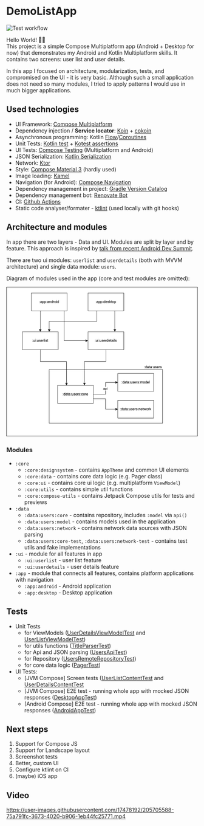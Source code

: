 # DemoListApp
![Test workflow](https://github.com/burnoo/DemoListApp/actions/workflows/tests.yml/badge.svg)


Hello World! 👋🏽  
This project is a simple Compose Multiplatform app (Android + Desktop for now) that demonstrates my Android and Kotlin Multiplatform skills. It contains two screens: user list and user details.

In this app I focused on architecture, modularization, tests, and compromised on the UI - it is very basic. Although such a small application does not need so many modules, I tried to apply patterns I would use in much bigger applications.

## Used technologies
- UI Framework: [Compose Multiplatform](https://www.jetbrains.com/lp/compose-mpp/)
- Dependency injection / **Service locator**: [Koin](https://insert-koin.io/) + [cokoin](https://github.com/burnoo/cokoin)
- Asynchronous programming: Kotlin [Flow](https://kotlinlang.org/docs/flow.html)/[Coroutines](https://kotlinlang.org/docs/coroutines-overview.html)
- Unit Tests: [Kotlin test](https://kotlinlang.org/api/latest/kotlin.test/) + [Kotest assertions](https://kotest.io/docs/assertions/assertions.html)
- UI Tests: [Compose Testing](https://developer.android.com/jetpack/compose/testing) (Multiplatform and Android)
- JSON Serialization: [Kotlin Serialization](https://kotlinlang.org/docs/serialization.html)
- Network: [Ktor](https://ktor.io/docs/getting-started-ktor-client.html)
- Style: [Compose Material 3](https://developer.android.com/jetpack/androidx/releases/compose-material3) (hardly used)
- Image loading: [Kamel](https://github.com/alialbaali/Kamel)
- Navigation (for Android): [Compose Navigation](https://developer.android.com/jetpack/compose/navigation)
- Dependency management in project: [Gradle Version Catalog](https://docs.gradle.org/current/userguide/platforms.html#sub:version-catalog)
- Dependency management bot: [Renovate Bot](https://www.whitesourcesoftware.com/free-developer-tools/renovate/)
- CI: [Github Actions](https://github.com/features/actions)
- Static code analyser/formater - [ktlint](https://pinterest.github.io/ktlint/) (used locally with git hooks)

## Architecture and modules
In app there are two layers - Data and UI. Modules are split by layer and by feature. This approach is inspired by [talk from recent Android Dev Summit](https://www.youtube.com/watch?v=16SwTvzDO0A).

There are two ui modules: `userlist` and `userdetails` (both with MVVM architecture) and single data module: `users`.

Diagram of modules used in the app (core and test modules are omitted):

<img src="docs/arch1.png" />

### Modules
- `:core`
  - `:core:designsystem` - contains `AppTheme` and common UI elements
  - `:core:data` - contains core data logic (e.g. Pager class)
  - `:core:ui` - contains core ui logic (e.g. multiplatform `ViewModel`)
  - `:core:utils` - contains simple util functions
  - `:core:compose-utils` - contains Jetpack Compose utils for tests and previews
- `:data`
  - `:data:users:core` - contains repository, includes `:model` via `api()`
  - `:data:users:model` - contains models used in the application
  - `:data:users:network` - contains network data sources with JSON parsing
  - `:data:users:core-test`, `:data:users:network-test` - contains test utils and fake implementations
- `:ui` - module for all features in app
  - `:ui:userlist` - user list feature
  - `:ui:userdetails` - user details feature
- `:app` - module that connects all features, contains platform applications with navigation
  - `:app:android` - Android application
  - `:app:desktop` - Desktop application

## Tests
- Unit Tests
  - for ViewModels ([UserDetailsViewModelTest](https://github.com/burnoo/DemoListApp/blob/main/ui/userdetails/src/jvmTest/kotlin/dev/burnoo/demo/listapp/ui/userdetails/UserDetailsViewModelTest.kt) and [UserListViewModelTest](https://github.com/burnoo/DemoListApp/blob/main/ui/userlist/src/jvmTest/kotlin/dev/burnoo/demo/listapp/ui/userlist/UserListViewModelTest.kt))
  - for utils functions ([TitleParserTest](https://github.com/burnoo/DemoListApp/blob/main/core/utils/src/commonTest/kotlin/dev/burnoo/demo/listapp/core/utils/TitleParserTest.kt))
  - for Api and JSON parsing ([UsersApiTest](https://github.com/burnoo/DemoListApp/blob/main/data/users/network/src/commonTest/kotlin/dev/burnoo/demo/listapp/data/users/network/api/UsersApiTest.kt))
  - for Repository ([UsersRemoteRepositoryTest](https://github.com/burnoo/DemoListApp/blob/main/data/users/core/src/commonTest/kotlin/dev/burnoo/demo/listapp/data/users/core/UsersRemoteRepositoryTest.kt))
  - for core data logic ([PagerTest](https://github.com/burnoo/DemoListApp/blob/main/core/data/src/commonTest/kotlin/dev/burnoo/demo/listapp/core/data/PagerTest.kt))
- UI Tests:
  - [JVM Compose] Screen tests ([UserListContentTest](https://github.com/burnoo/DemoListApp/blob/main/ui/userlist/src/jvmTest/kotlin/dev/burnoo/demo/listapp/ui/userlist/composables/UserListContentTest.kt) and [UserDetailsContentTest](https://github.com/burnoo/DemoListApp/blob/main/ui/userdetails/src/jvmTest/kotlin/dev/burnoo/demo/listapp/ui/userdetails/composables/UserDetailsContentTest.kt)
  - [JVM Compose] E2E test - running whole app with mocked JSON responses ([DesktopAppTest](https://github.com/burnoo/DemoListApp/blob/main/app/desktop/src/jvmTest/kotlin/dev/burnoo/demo/listapp/DesktopAppTest.kt))
  - [Android Compose] E2E test - running whole app with mocked JSON responses ([AndroidAppTest](https://github.com/burnoo/DemoListApp/blob/main/app/android/src/androidTest/kotlin/dev/burnoo/demo/listapp/AndroidAppTest.kt))

## Next steps
1. Support for Compose JS
2. Support for Landscape layout
3. Screenshot tests
4. Better, custom UI
5. Configure ktlint on CI
6. (maybe) iOS app

## Video
https://user-images.githubusercontent.com/17478192/205705588-75a791fc-3673-4020-b906-1eb44fc25771.mp4
